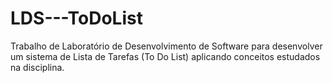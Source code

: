 # LDS---ToDoList
Trabalho de Laboratório de Desenvolvimento de Software para desenvolver um sistema de Lista de Tarefas (To Do List) aplicando conceitos estudados na disciplina.
